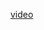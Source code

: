 [video](https://optimusfoxcom-my.sharepoint.com/:v:/r/personal/uman_mushtaq_optimusfox_com/Documents/Recordings/Call%20with%20Ali%20and%2016%20others-20230222_161744-Meeting%20Recording.mp4?csf=1&web=1&e=Rzfodx)
